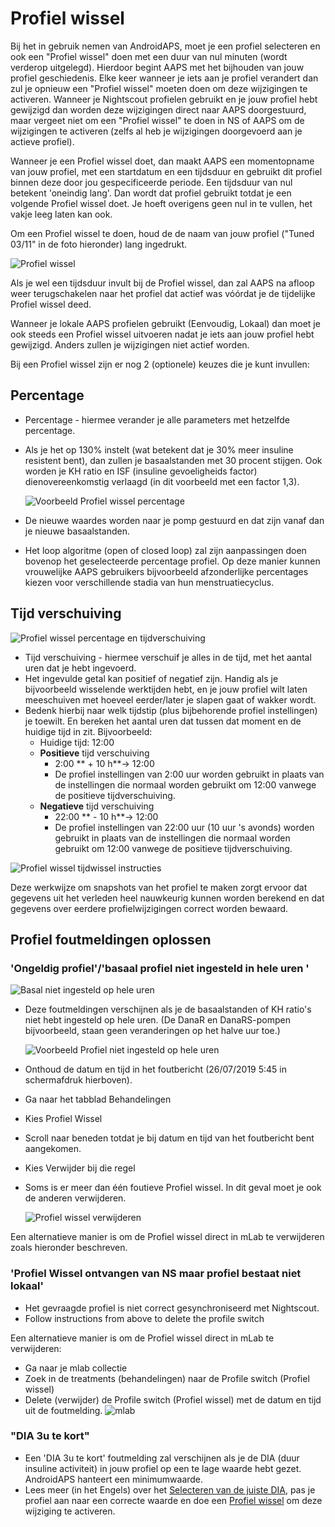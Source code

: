 # Profiel wissel

Bij het in gebruik nemen van AndroidAPS, moet je een profiel selecteren en ook een "Profiel wissel" doen met een duur van nul minuten (wordt verderop uitgelegd). Hierdoor begint AAPS met het bijhouden van jouw profiel geschiedenis. Elke keer wanneer je iets aan je profiel verandert dan zul je opnieuw een "Profiel wissel" moeten doen om deze wijzigingen te activeren. Wanneer je Nightscout profielen gebruikt en je jouw profiel hebt gewijzigd dan worden deze wijzigingen direct naar AAPS doorgestuurd, maar vergeet niet om een "Profiel wissel" te doen in NS of AAPS om de wijzigingen te activeren (zelfs al heb je wijzigingen doorgevoerd aan je actieve profiel).

Wanneer je een Profiel wissel doet, dan maakt AAPS een momentopname van jouw profiel, met een startdatum en een tijdsduur en gebruikt dit profiel binnen deze door jou gespecificeerde periode. Een tijdsduur van nul betekent 'oneindig lang'. Dan wordt dat profiel gebruikt totdat je een volgende Profiel wissel doet. Je hoeft overigens geen nul in te vullen, het vakje leeg laten kan ook.

Om een Profiel wissel te doen, houd de de naam van jouw profiel ("Tuned 03/11" in de foto hieronder) lang ingedrukt.

![Profiel wissel](../images/ProfileSwitch_HowTo.png)

Als je wel een tijdsduur invult bij de Profiel wissel, dan zal AAPS na afloop weer terugschakelen naar het profiel dat actief was vóórdat je de tijdelijke Profiel wissel deed.

Wanneer je lokale AAPS profielen gebruikt (Eenvoudig, Lokaal) dan moet je ook steeds een Profiel wissel uitvoeren nadat je iets aan jouw profiel hebt gewijzigd. Anders zullen je wijzigingen niet actief worden.

Bij een Profiel wissel zijn er nog 2 (optionele) keuzes die je kunt invullen:

## Percentage

* Percentage - hiermee verander je alle parameters met hetzelfde percentage. 
* Als je het op 130% instelt (wat betekent dat je 30% meer insuline resistent bent), dan zullen je basaalstanden met 30 procent stijgen. Ook worden je KH ratio en ISF (insuline gevoeligheids factor) dienovereenkomstig verlaagd (in dit voorbeeld met een factor 1,3).
  
  ![Voorbeeld Profiel wissel percentage](../images/ProfileSwitchPercentage.png)

* De nieuwe waardes worden naar je pomp gestuurd en dat zijn vanaf dan je nieuwe basaalstanden.

* Het loop algoritme (open of closed loop) zal zijn aanpassingen doen bovenop het geselecteerde percentage profiel. Op deze manier kunnen vrouwelijke AAPS gebruikers bijvoorbeeld afzonderlijke percentages kiezen voor verschillende stadia van hun menstruatiecyclus.

## Tijd verschuiving

![Profiel wissel percentage en tijdverschuiving](../images/ProfileSwitchTimeShift2.png)

* Tijd verschuiving - hiermee verschuif je alles in de tijd, met het aantal uren dat je hebt ingevoerd. 
* Het ingevulde getal kan positief of negatief zijn. Handig als je bijvoorbeeld wisselende werktijden hebt, en je jouw profiel wilt laten meeschuiven met hoeveel eerder/later je slapen gaat of wakker wordt.
* Bedenk hierbij naar welk tijdstip (plus bijbehorende profiel instellingen) je toewilt. En bereken het aantal uren dat tussen dat moment en de huidige tijd in zit. Bijvoorbeeld: 
  * Huidige tijd: 12:00
  * **Positieve** tijd verschuiving 
    * 2:00 ** + 10 h**-> 12:00
    * De profiel instellingen van 2:00 uur worden gebruikt in plaats van de instellingen die normaal worden gebruikt om 12:00 vanwege de positieve tijdverschuiving.
  * **Negatieve** tijd verschuiving 
    * 22:00 ** - 10 h**-> 12:00
    * De profiel instellingen van 22:00 uur (10 uur 's avonds) worden gebruikt in plaats van de instellingen die normaal worden gebruikt om 12:00 vanwege de positieve tijdverschuiving.

![Profiel wissel tijdwissel instructies](../images/ProfileSwitch_PlusMinus2.png)

Deze werkwijze om snapshots van het profiel te maken zorgt ervoor dat gegevens uit het verleden heel nauwkeurig kunnen worden berekend en dat gegevens over eerdere profielwijzigingen correct worden bewaard.

## Profiel foutmeldingen oplossen

### 'Ongeldig profiel'/'basaal profiel niet ingesteld in hele uren '

![Basal niet ingesteld op hele uren](../images/BasalNotAlignedToHours2.png)

* Deze foutmeldingen verschijnen als je de basaalstanden of KH ratio's niet hebt ingesteld op hele uren. (De DanaR en DanaRS-pompen bijvoorbeeld, staan geen veranderingen op het halve uur toe.)
  
  ![Voorbeeld Profiel niet ingesteld op hele uren](../images/ProfileNotAlignedToHours.png)

* Onthoud de datum en tijd in het foutbericht (26/07/2019 5:45 in schermafdruk hierboven).

* Ga naar het tabblad Behandelingen
* Kies Profiel Wissel
* Scroll naar beneden totdat je bij datum en tijd van het foutbericht bent aangekomen.
* Kies Verwijder bij die regel
* Soms is er meer dan één foutieve Profiel wissel. In dit geval moet je ook de anderen verwijderen.
  
  ![Profiel wissel verwijderen](../images/PSRemove.png)

Een alternatieve manier is om de Profiel wissel direct in mLab te verwijderen zoals hieronder beschreven.

### 'Profiel Wissel ontvangen van NS maar profiel bestaat niet lokaal'

* Het gevraagde profiel is niet correct gesynchroniseerd met Nightscout.
* Follow instructions from above to delete the profile switch

Een alternatieve manier is om de Profiel wissel direct in mLab te verwijderen:

* Ga naar je mlab collectie
* Zoek in de treatments (behandelingen) naar de Profile switch (Profiel wissel)
* Delete (verwijder) de Profile switch (Profiel wissel) met de datum en tijd uit de foutmelding. ![mlab](../images/mLabDeletePS.png)

### "DIA 3u te kort"

* Een 'DIA 3u te kort' foutmelding zal verschijnen als je de DIA (duur insuline activiteit) in jouw profiel op een te lage waarde hebt gezet. AndroidAPS hanteert een minimumwaarde. 
* Lees meer (in het Engels) over het [Selecteren van de juiste DIA](https://www.diabettech.com/insulin/why-we-are-regularly-wrong-in-the-duration-of-insulin-action-dia-times-we-use-and-why-it-matters/), pas je profiel aan naar een correcte waarde en doe een [Profiel wissel](../Usage/Profiles) om deze wijziging te activeren.
